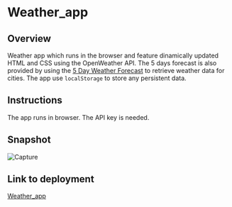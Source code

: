 # Weather_app

## Overview 

Weather app which runs in the browser and feature dinamically updated  HTML and CSS using the OpenWeather API. The 5 days forecast is also provided by using the [5 Day Weather Forecast](https://openweathermap.org/forecast5) to retrieve weather data for cities. The app use `localStorage` to store any persistent data.

## Instructions

The app runs in browser. The API key is needed.

## Snapshot
![Capture](https://user-images.githubusercontent.com/112564483/221300309-28848ace-8972-4eca-9093-0ddeb724dbe9.JPG)


## Link to deployment
[Weather_app](https://mi-str.github.io/Weather_app/)